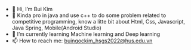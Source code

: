 - 👋 Hi, I’m Bui Kim
- 👀 Kinda pro in java and use c++ to do some problem related to competitive programming, know a litte bit about Html, Css, Javascript, Java Spring, Mobile(Android Studio)
- 🌱 I’m currently learning Machine learning and Deep learning
- 📫 How to reach me: buingockim_hsgs2022@hus.edu.vn
